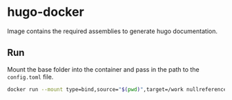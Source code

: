 # hugo-docker

Image contains the required assemblies to generate hugo documentation.

## Run

Mount the base folder into the container and pass in the path to the `config.toml` file.

```sh
docker run --mount type=bind,source="$(pwd)",target=/work nullreference/hugo-docker --buildDrafts
```
